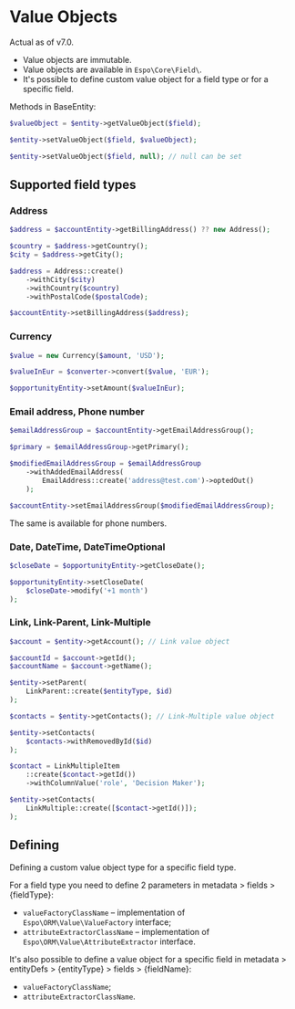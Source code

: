 # Value Objects

Actual as of v7.0.

* Value objects are immutable.
* Value objects are available in `Espo\Core\Field\`.
* It's possible to define custom value object for a field type or for a specific field.

Methods in BaseEntity:

```php
$valueObject = $entity->getValueObject($field);

$entity->setValueObject($field, $valueObject);

$entity->setValueObject($field, null); // null can be set
```

## Supported field types

### Address

```php
$address = $accountEntity->getBillingAddress() ?? new Address();

$country = $address->getCountry();
$city = $address->getCity();
```

```php
$address = Address::create()
    ->withCity($city)
    ->withCountry($country)
    ->withPostalCode($postalCode);

$accountEntity->setBillingAddress($address);
```

### Currency

```php
$value = new Currency($amount, 'USD');

$valueInEur = $converter->convert($value, 'EUR');

$opportunityEntity->setAmount($valueInEur);
```

### Email address, Phone number

```php
$emailAddressGroup = $accountEntity->getEmailAddressGroup();

$primary = $emailAddressGroup->getPrimary();

$modifiedEmailAddressGroup = $emailAddressGroup
    ->withAddedEmailAddress(
        EmailAddress::create('address@test.com')->optedOut()
    );

$accountEntity->setEmailAddressGroup($modifiedEmailAddressGroup);
```

The same is available for phone numbers.

### Date, DateTime, DateTimeOptional

```php
$closeDate = $opportunityEntity->getCloseDate();

$opportunityEntity->setCloseDate(
    $closeDate->modify('+1 month')
);
```

### Link, Link-Parent, Link-Multiple

```php
$account = $entity->getAccount(); // Link value object

$accountId = $account->getId();
$accountName = $account->getName();
```

```php
$entity->setParent(
    LinkParent::create($entityType, $id)
);
```

```php
$contacts = $entity->getContacts(); // Link-Multiple value object

$entity->setContacts(
    $contacts->withRemovedById($id)
);
```

```php
$contact = LinkMultipleItem
    ::create($contact->getId())
    ->withColumnValue('role', 'Decision Maker');

$entity->setContacts(
    LinkMultiple::create([$contact->getId()]);
);
```

## Defining

Defining a custom value object type for a specific field type.

For a field type you need to define 2 parameters in metadata > fields > {fieldType}:

* `valueFactoryClassName` – implementation of `Espo\ORM\Value\ValueFactory` interface;
* `attributeExtractorClassName` – implementation of `Espo\ORM\Value\AttributeExtractor` interface.

It's also possible to define a value object for a specific field in metadata > entityDefs > {entityType} > fields > {fieldName}:

* `valueFactoryClassName`;
* `attributeExtractorClassName`.

